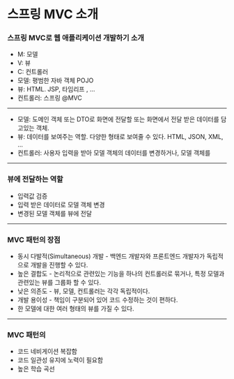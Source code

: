 # 스프링 MVC 소개
### 스프링 MVC로 웹 애플리케이션 개발하기 소개
- M: 모델
- V: 뷰
- C: 컨트롤러
- 모델: 평범한 자바 객체 POJO
- 뷰: HTML. JSP, 타임리프 , ...
- 컨트롤러: 스프링 @MVC

---

- 모델: 도메인 객체 또는 DTO로 화면에 전달할 또는 화면에서 전달 받은 데이터를 담고있는 객체. 
- 뷰: 데이터를 보여주는 역할. 다양한 형태로 보여줄 수 있다. HTML, JSON, XML, ... 
- 컨트롤러: 사용자 입력을 받아 모델 객체의 데이터를 변경하거나, 모델 객체를

---

### 뷰에 전달하는 역할
- 입력값 검증
- 입력 받은 데이터로 모델 객체 변경
- 변경된 모델 객체를 뷰에 전달

---

### MVC 패턴의 장점
- 동시 다발적(Simultaneous) 개발 - 백엔드 개발자와 프론트엔드 개발자가 독립적으로 개발을 진행할 수 있다.
- 높은 결합도 - 논리적으로 관련있는 기능을 하나의 컨트롤러로 묶거나, 특정 모델과 관련있는 뷰를 그룹화 할 수 있다.
- 낮은 의존도 - 뷰, 모델, 컨트롤러는 각각 독립적이다.
- 개발 용이성 - 책임이 구분되어 있어 코드 수정하는 것이 편하다.
- 한 모델에 대한 여러 형태의 뷰를 가질 수 있다.

---

### MVC 패턴의 
- 코드 네비게이션 복잡함
- 코드 일관성 유지에 노력이 필요함
- 높은 학습 곡선
